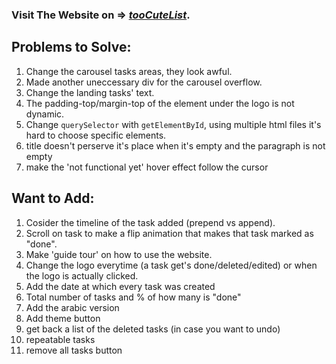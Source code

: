 ### Visit The Website on => *[tooCuteList](https://amazing-dolphin-99c357.netlify.app/)*.
## Problems to Solve:
1. Change the carousel tasks areas, they look awful.
2. Made another uneccessary div for the carousel overflow.
3. Change the landing tasks' text.
4. The padding-top/margin-top of the element under the logo is not dynamic.
5. Change `querySelector` with `getElementById`, using multiple html files it's hard to choose specific elements.
6. title doesn't perserve it's place when it's empty and the paragraph is not empty
7. make the 'not functional yet' hover effect follow the cursor
## Want to Add:
1. Cosider the timeline of the task added (prepend vs append).
2. Scroll on task to make a flip animation that makes that task marked as "done".
2. Make 'guide tour' on how to use the website.
3. Change the logo everytime (a task get's done/deleted/edited) or when the logo is actually clicked.
4. Add the date at which every task was created
5. Total number of tasks and % of how many is "done"
6. Add the arabic version
7. Add theme button
8. get back a list of the deleted tasks (in case you want to undo)
9. repeatable tasks
10. remove all tasks button



